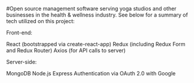 #Open source management software serving yoga studios and other businesses in the health & wellness industry. See below for a summary of tech utilized on this project:

Front-end:

React (bootstrapped via create-react-app)
Redux (including Redux Form and Redux Router)
Axios (for API calls to server)

Server-side:

MongoDB
Node.js
Express
Authentication via OAuth 2.0 with Google
